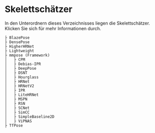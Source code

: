 # Skelettschätzer
In den Unterordnern dieses Verzeichnisses liegen die Skelettschätzer.
Klicken Sie sich für mehr Informationen durch.
```
├ BlazePose
├ DensePose
├ HigherHRNet
├ Lightweight
├ mmpose (Framework)
│   ├ CPM
│   ├ Debias-IPR
│   ├ DeepPose
│   ├ DSNT
│   ├ Hourglass
│   ├ HRNet
│   ├ HRNetV2
│   ├ IPR
│   ├ LiteHRNet
│   ├ MSPN
│   ├ RSN
│   ├ SCNet
│   ├ SimCC
│   ├ SimpleBaseline2D
│   ├ ViPNAS
├ TfPose
```
